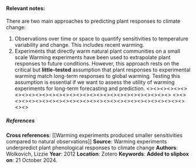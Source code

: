 #### **Relevant notes**:
There are two main approaches to predicting plant responses to climate change:
1. Observations over time or space to quantify sensitivities to temperature variability and change. This includes recent warming.
2. Experiments that directly warm natural plant communities on a small scale
Warming experiments have been used to extrapolate plant responses to future conditions. However, this approach rests on the critical but **little-tested** assumption that plant responses to experimental warming match long-term responses to global warming. Testing this assumption is essential if we want to assess the utility of warming experiments for long-term forecasting and prediction.
<><><><><><><><><><><><><><><><><><><><><><><><><><><><><>
<><><><><><><><><><><><><><><><><><><><><><><><><><><><><>
##### References
**Cross references**: [[Warming experiments produced smaller sensitivities compared to natural observations]]
**Source**: Warming experiments underpredict plant phenological responses to climate change
**Authors**: Wolkovich, Lizzie
**Year**: 2012
**Location**: Zotero
**Keywords**: 
**Added to slipbox on**: 21 October 2024. 